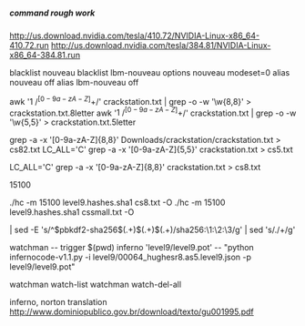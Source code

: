 


##### command rough work

http://us.download.nvidia.com/tesla/410.72/NVIDIA-Linux-x86_64-410.72.run
http://us.download.nvidia.com/tesla/384.81/NVIDIA-Linux-x86_64-384.81.run



blacklist nouveau
blacklist lbm-nouveau
options nouveau modeset=0
alias nouveau off
alias lbm-nouveau off


awk '$1 ~ /^[0-9a-zA-Z]+$/' crackstation.txt | grep -o -w '\w\{8,8\}' > crackstation.txt.8letter
awk '$1 ~ /^[0-9a-zA-Z]+$/' crackstation.txt | grep -o -w '\w\{5,5\}' > crackstation.txt.5letter

grep -a -x '[0-9a-zA-Z]\{8,8\}' Downloads/crackstation/crackstation.txt > cs82.txt
LC_ALL='C' grep -a -x '[0-9a-zA-Z]\{5,5\}' crackstation.txt > cs5.txt

LC_ALL='C' grep -a -x '[0-9a-zA-Z]\{8,8\}' crackstation.txt > cs8.txt



15100


./hc -m 15100 level9.hashes.sha1 cs8.txt -O
./hc -m 15100 level9.hashes.sha1 cssmall.txt -O


 | sed -E 's/^\$pbkdf2-sha256\$(.+)\$(.+)\$(.+)/sha256:\1:\2:\3/g' | sed 's/\./+/g'



watchman -- trigger $(pwd) inferno 'level9/level9.pot' -- "python infernocode-v1.1.py -i level9/00064_hughesr8.as5.level9.json -p level9/level9.pot"

watchman watch-list
watchman watch-del-all


inferno, norton translation
http://www.dominiopublico.gov.br/download/texto/gu001995.pdf
